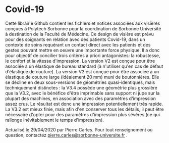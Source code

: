 # Covid-19
Cette librairie Github contient les fichiers et notices associées aux visières conçues à Polytech Sorbonne pour la coordination de Sorbonne Université à destination de la Faculté de Médecine. Ce design de visière est prévu pour des soignants en relation avec des patients Covid-19, dans un contexte de soins requérant un contact direct avec les patients et des gestes pouvant mettre en oeuvre une importante force physique. Il a donc pour objectif de concilier trois critères a priori antagonistes: la robustesse, le confort et la vitesse d'impression. 
La version V2 est conçue pour être associée à un élastique de bureau standard (à n'utiliser qu'en cas de défaut d'élastique de couture).
La version V3 est conçue pour être associée à un élastique de couture large (idéalement 20 mm) muni de boutonnières. Elle se décline en deux sous-versions de géométries quasi-identiques, mais techniquement distinctes : la V3.4 possède une géométrie plus grossière que la V3.2, avec le bénéfice d'être imprimable sans support ni jupe sur la plupart des machines, en association avec des paramètres d'impression assez crus. Le résultat est donc une impression potentiellement très rapide. La V3.2 est mieux finie, mais afin d'en conserver tous les détails, il peut être nécessaire d'opter pour des paramètres d'impression plus sévères (ce qui rallonge inévitablement le temps d'impression).

Actualisé le 29/04/2020 par Pierre Carles.
Pour tout renseignement ou question, contactez pierre.carles@sorbonne-universite.fr .
